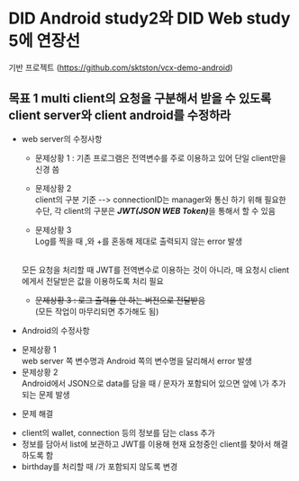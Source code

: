 # DID Android study2와 DID Web study 5에 연장선
기반 프로젝트 (https://github.com/sktston/vcx-demo-android)
<br>

## 목표 1 multi client의 요청을 구분해서 받을 수 있도록 client server와 client android를 수정하라

  * web server의 수정사항
    - 문제상황 1 : 기존 프로그램은 전역변수를 주로 이용하고 있어 단일 client만을 신경 씀
    
    - 문제상황 2 
    <br>client의 구분 기준 --> connectionID는 manager와 통신 하기 위해 필요한 수단, 각 client의 구분은 <b><i>JWT(JSON WEB Token)</i></b>을 통해서 할 수 있음

    - 문제상황 3
    <br> Log를 찍을 때 ,와 +를 혼동해 제대로 출력되지 않는 error 발생

    <br> 모든 요청을 처리할 때 JWT를 전역변수로 이용하는 것이 아니라, 매 요청시 client에게서 전달받은 값을 이용하도록 처리 필요
    - <del>문제상황 3 : 로그 출력을 안 하는 버전으로 전달받음 </del>
    <br>(모든 작업이 마무리되면 추가해도 됨) 

  * Android의 수정사항
   - 문제상황 1
    <br>web server 쪽 변수명과 Android 쪽의 변수명을 달리해서 error 발생
   - 문제상황 2
    <br>Android에서 JSON으로 data를 담을 때 / 문자가 포함되어 있으면 앞에 \가 추가되는 문제 발생

  * 문제 해결
  - client의 wallet, connection 등의 정보를 담는 class 추가
  - 정보를 담아서 list에 보관하고 JWT를 이용해 현재 요청중인 client를 찾아서 해결하도록 함
  - birthday를 처리할 때 /가 포함되지 않도록 변경
 